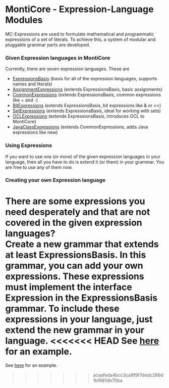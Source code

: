 <!-- (c) https://github.com/MontiCore/monticore -->
# MontiCore - Expression-Language Modules

MC-Expressions are used to formulate mathematical and programmatic 
expressions of a set of literals. To achieve this, a system of modular and 
pluggable grammar parts are developed. 

### Given Expression languages in MontiCore

Currently, there are seven expression languages. These are
* [ExpressionsBasis](ExpressionsBasis.mc4) (basis for all of the expression languages, supports names and literals)
* [AssignmentExpressions](AssignmentExpressions.mc4) (extends ExpressionsBasis, basic assignments)
* [CommonExpressions](CommonExpressions.mc4) (extends ExpressionsBasis, common expressions like + and -)
* [BitExpressions](BitExpressions.mc4) (extends ExpressionsBasis, bit expressions like & or <<)
* [SetExpressions](SetExpressions.mc4) (extends ExpressionsBasis, ideal for working with sets)
* [OCLExpressions](OCLExpressions.mc4) (extends ExpressionsBasis, introduces OCL to MontiCore)
* [JavaClassExpressions](JavaClassExpressions.mc4) (extends CommonExpressions, adds Java expressions like new)

### Using Expressions

If you want to use one (or more) of the given expression languages in your
language, then all you have to do is extend it (or them) in your grammar. 
You are free to use any of them now.

### Creating your own Expression language

There are some expressions you need desperately and that are not covered 
in the given expression languages? <br/>
Create a new grammar that extends at least ExpressionsBasis. In this 
grammar, you can add your own expressions. These expressions must implement
the interface Expression in the ExpressionsBasis grammar. 
To include these expressions in your language, just extend the new grammar in your language.
<<<<<<< HEAD
See [here](monticore-grammar/src/test/grammars/de/monticore/expressions/CombineExpressionsWithLiterals.mc4) 
for an example.
=======
See [here](../../../../../test/grammars/de/monticore/expressions/CombineExpressionsWithLiterals.mc4) 
for an example.

>>>>>>> acaafeda4bcc3ca9f9f7dedc266d1bf681db70ba

